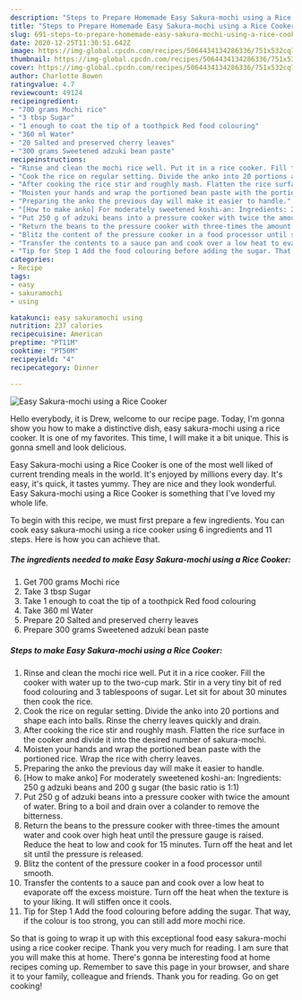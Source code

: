 ```yaml
---
description: "Steps to Prepare Homemade Easy Sakura-mochi using a Rice Cooker"
title: "Steps to Prepare Homemade Easy Sakura-mochi using a Rice Cooker"
slug: 691-steps-to-prepare-homemade-easy-sakura-mochi-using-a-rice-cooker
date: 2020-12-25T11:30:51.642Z
image: https://img-global.cpcdn.com/recipes/5064434134286336/751x532cq70/easy-sakura-mochi-using-a-rice-cooker-recipe-main-photo.jpg
thumbnail: https://img-global.cpcdn.com/recipes/5064434134286336/751x532cq70/easy-sakura-mochi-using-a-rice-cooker-recipe-main-photo.jpg
cover: https://img-global.cpcdn.com/recipes/5064434134286336/751x532cq70/easy-sakura-mochi-using-a-rice-cooker-recipe-main-photo.jpg
author: Charlotte Bowen
ratingvalue: 4.7
reviewcount: 49124
recipeingredient:
- "700 grams Mochi rice"
- "3 tbsp Sugar"
- "1 enough to coat the tip of a toothpick Red food colouring"
- "360 ml Water"
- "20 Salted and preserved cherry leaves"
- "300 grams Sweetened adzuki bean paste"
recipeinstructions:
- "Rinse and clean the mochi rice well. Put it in a rice cooker. Fill the cooker with water up to the two-cup mark. Stir in a very tiny bit of red food colouring and 3 tablespoons of sugar. Let sit for about 30 minutes then cook the rice."
- "Cook the rice on regular setting. Divide the anko into 20 portions and shape each into balls. Rinse the cherry leaves quickly and drain."
- "After cooking the rice stir and roughly mash. Flatten the rice surface in the cooker and divide it into the desired number of sakura-mochi."
- "Moisten your hands and wrap the portioned bean paste with the portioned rice. Wrap the rice with cherry leaves."
- "Preparing the anko the previous day will make it easier to handle."
- "[How to make anko] For moderately sweetened koshi-an: Ingredients: 250 g adzuki beans and 200 g sugar (the basic ratio is 1:1)"
- "Put 250 g of adzuki beans into a pressure cooker with twice the amount of  water. Bring to a boil and drain over a colander to remove the bitterness."
- "Return the beans to the pressure cooker with three-times the amount water and cook over high heat until the pressure gauge is raised. Reduce the heat to low and cook for 15 minutes. Turn off the heat and let sit until the pressure is released."
- "Blitz the content of the pressure cooker in a food processor until smooth."
- "Transfer the contents to a sauce pan and cook over a low heat to evaporate off the excess moisture. Turn off the heat when the texture is to your liking. It will stiffen once it cools."
- "Tip for Step 1 Add the food colouring before adding the sugar. That way, if the colour is too strong, you can still add more mochi rice."
categories:
- Recipe
tags:
- easy
- sakuramochi
- using

katakunci: easy sakuramochi using 
nutrition: 237 calories
recipecuisine: American
preptime: "PT11M"
cooktime: "PT50M"
recipeyield: "4"
recipecategory: Dinner

---
```



![Easy Sakura-mochi using a Rice Cooker](https://img-global.cpcdn.com/recipes/5064434134286336/751x532cq70/easy-sakura-mochi-using-a-rice-cooker-recipe-main-photo.jpg)

Hello everybody, it is Drew, welcome to our recipe page. Today, I'm gonna show you how to make a distinctive dish, easy sakura-mochi using a rice cooker. It is one of my favorites. This time, I will make it a bit unique. This is gonna smell and look delicious.



Easy Sakura-mochi using a Rice Cooker is one of the most well liked of current trending meals in the world. It's enjoyed by millions every day. It's easy, it's quick, it tastes yummy. They are nice and they look wonderful. Easy Sakura-mochi using a Rice Cooker is something that I've loved my whole life.


To begin with this recipe, we must first prepare a few ingredients. You can cook easy sakura-mochi using a rice cooker using 6 ingredients and 11 steps. Here is how you can achieve that.

<!--inarticleads1-->

##### The ingredients needed to make Easy Sakura-mochi using a Rice Cooker:

1. Get 700 grams Mochi rice
1. Take 3 tbsp Sugar
1. Take 1 enough to coat the tip of a toothpick Red food colouring
1. Take 360 ml Water
1. Prepare 20 Salted and preserved cherry leaves
1. Prepare 300 grams Sweetened adzuki bean paste




<!--inarticleads2-->

##### Steps to make Easy Sakura-mochi using a Rice Cooker:

1. Rinse and clean the mochi rice well. Put it in a rice cooker. Fill the cooker with water up to the two-cup mark. Stir in a very tiny bit of red food colouring and 3 tablespoons of sugar. Let sit for about 30 minutes then cook the rice.
1. Cook the rice on regular setting. Divide the anko into 20 portions and shape each into balls. Rinse the cherry leaves quickly and drain.
1. After cooking the rice stir and roughly mash. Flatten the rice surface in the cooker and divide it into the desired number of sakura-mochi.
1. Moisten your hands and wrap the portioned bean paste with the portioned rice. Wrap the rice with cherry leaves.
1. Preparing the anko the previous day will make it easier to handle.
1. [How to make anko] For moderately sweetened koshi-an: Ingredients: 250 g adzuki beans and 200 g sugar (the basic ratio is 1:1)
1. Put 250 g of adzuki beans into a pressure cooker with twice the amount of  water. Bring to a boil and drain over a colander to remove the bitterness.
1. Return the beans to the pressure cooker with three-times the amount water and cook over high heat until the pressure gauge is raised. Reduce the heat to low and cook for 15 minutes. Turn off the heat and let sit until the pressure is released.
1. Blitz the content of the pressure cooker in a food processor until smooth.
1. Transfer the contents to a sauce pan and cook over a low heat to evaporate off the excess moisture. Turn off the heat when the texture is to your liking. It will stiffen once it cools.
1. Tip for Step 1 Add the food colouring before adding the sugar. That way, if the colour is too strong, you can still add more mochi rice.




So that is going to wrap it up with this exceptional food easy sakura-mochi using a rice cooker recipe. Thank you very much for reading. I am sure that you will make this at home. There's gonna be interesting food at home recipes coming up. Remember to save this page in your browser, and share it to your family, colleague and friends. Thank you for reading. Go on get cooking!
